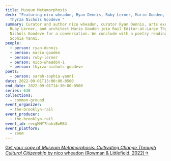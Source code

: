 ```yaml
---
title: Museum Metamorphosis
deck: "Featuring nico wheadon, Ryan Dennis, Ruby Lerner, Mario Gooden, and
  Thyrza Nichols Goodeve "
summary: Curator and author nico wheadon, curator Ryan Dennis, arts executive
  Ruby Lerner, and architect Mario Gooden join Rail Editor-at-Large Thyrza
  Nichols Goodeve for a conversation. We conclude with a poetry reading by Sarah
  Sophia Yanni.
people:
  - person: ryan-dennis
  - person: mario-gooden
  - person: ruby-lerner
  - person: nico-wheadon-1
  - person: thyrza-nichols-goodeve
poets:
  - person: sarah-sophia-yanni
date: 2022-09-01T13:00:00-0500
end_date: 2022-09-01T14:30:00-0500
series: 638
collections:
  - common-ground
event_organizer:
  - the-brooklyn-rail
event_producer:
  - the-brooklyn-rail
event_id: recgMHY7hohiBoRB4
event_platform:
  - zoom
---
```

[Get your copy of *Museum Metamorphosis: Cultivating Change Through Cultural Citizenship* by nico wheadon (Rowman & Littlefield, 2022)→](https://rowman.com/ISBN/9781538130445/Museum-Metamorphosis-Cultivating-Change-Through-Cultural-Citizenship)